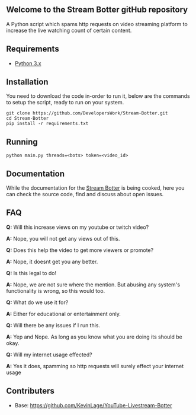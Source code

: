 ## Welcome to the Stream Botter gitHub repository

A Python script which spams http requests on video streaming platform to increase the live watching count of certain content.

## Requirements

- [Python 3.x](https://www.python.org/)

## Installation

You need to download the code in-order to run it, below are the commands to setup the script, ready to run on your system.

```
git clone https://github.com/DevelopersWork/Stream-Botter.git
cd Stream-Botter
pip install -r requirements.txt
```

## Running

```
python main.py threads=<bots> token=<video_id> 
```

## Documentation

While the documentation for the [Stream Botter](https://github.com/DevelopersWork/YouTube-Livestream-Botter) is being cooked, here you can check the source code, find and discuss about open issues.

## FAQ
  
  **Q:** Will this increase views on my youtube or twitch video?

  **A:** Nope, you will not get any views out of this. 
  
  **Q:** Does this help the video to get more viewers or promote?
  
  **A:** Nope, it doesnt get you any better. 

  **Q:** Is this legal to do!
  
  **A:** Nope, we are not sure where the mention. But abusing any system's functionality is wrong, so this would too. 

  **Q:** What do we use it for?
  
  **A:** Either for educational or entertainment only. 

  **Q:** Will there be any issues if I run this.
  
  **A:** Yep and Nope. As long as you know what you are doing its should be okay.

  **Q:** Will my internet usage effected?
  
  **A:** Yes it does, spamming so http requests will surely effect your internet usage

## Contributers
- Base: https://github.com/KevinLage/YouTube-Livestream-Botter
